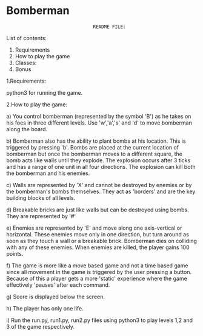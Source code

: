 # Bomberman

								 	README FILE:
List of contents:

1. Requirements
2. How to play the game
3. Classes:
4. Bonus

1.Requirements:
  
  python3 for running the game.

2.How to play the game:

  a) You control bomberman (represented by the symbol 'B') as he takes on his foes in three different levels. Use 'w','a','s' and 'd' to move bomberman along the board. 

  b) Bomberman also has the ability to plant bombs at his location. This is triggered by pressing 'b'. Bombs are placed at the current location of bomberman but once the bomberman moves to a different square, the bomb acts like walls until they explode. The explosion occurs after 3 ticks and has a range of one unit in all four directions. The explosion can kill both the bomberman and his enemies. 

  c) Walls are represented by 'X' and cannot be destroyed by enemies or by the bomberman's bombs themselves. They act as 'borders' and are the key building blocks of all levels.

  d) Breakable bricks are just like walls but can be destroyed using bombs. They are represented by '#'

  e) Enemies are represented by 'E' and move along one axis-vertical or horizontal. These enemies move only in one direction, but turn around as soon as they touch a wall or a breakable brick. Bomberman dies on colliding with any of these enemies. When enemies are killed, the player gains 100 points.

  f) The game is more like a move based game and not a time based game since all movement in the game is triggered by the user pressing a button. Because of this a player gets a more 'static' experience where the game effectively 'pauses' after each command.

  g) Score is displayed below the screen.

  h) The player has only one life.

  i) Run the run.py, run1.py, run2.py files using python3 to play levels 1,2 and 3 of the game respectively.       


